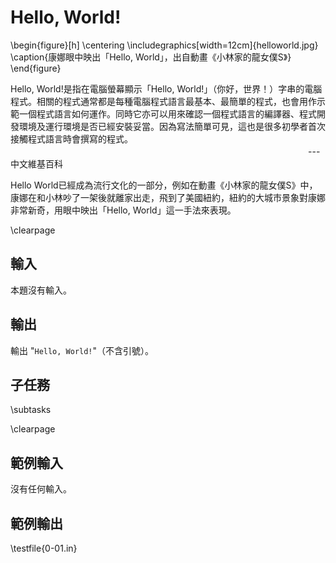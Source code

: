 # Hello, World!

\begin{figure}[h]
\centering
\includegraphics[width=12cm]{helloworld.jpg}
\caption{康娜眼中映出「Hello, World」，出自動畫《小林家的龍女僕S》}
\end{figure}

Hello, World!是指在電腦螢幕顯示「Hello, World!」（你好，世界！）字串的電腦程式。相關的程式通常都是每種電腦程式語言最基本、最簡單的程式，也會用作示範一個程式語言如何運作。同時它亦可以用來確認一個程式語言的編譯器、程式開發環境及運行環境是否已經安裝妥當。因為寫法簡單可見，這也是很多初學者首次接觸程式語言時會撰寫的程式。  
　　　　　　　　　　　　　　　　　　　　　　　　　　　　　　　　　　--- 中文維基百科  

Hello World已經成為流行文化的一部分，例如在動畫《小林家的龍女僕S》中，康娜在和小林吵了一架後就離家出走，飛到了美國紐約，紐約的大城市景象對康娜非常新奇，用眼中映出「Hello, World」這一手法來表現。  

\clearpage

## 輸入
本題沒有輸入。

## 輸出
輸出 "`Hello, World!`"（不含引號）。

## 子任務
\subtasks

\clearpage

## 範例輸入
沒有任何輸入。

## 範例輸出
\testfile{0-01.in}
